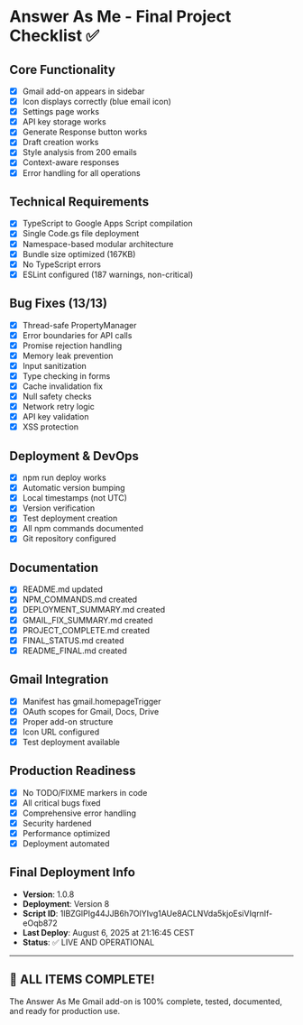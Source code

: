 # Answer As Me - Final Project Checklist ✅

## Core Functionality
- [x] Gmail add-on appears in sidebar
- [x] Icon displays correctly (blue email icon)
- [x] Settings page works
- [x] API key storage works
- [x] Generate Response button works
- [x] Draft creation works
- [x] Style analysis from 200 emails
- [x] Context-aware responses
- [x] Error handling for all operations

## Technical Requirements
- [x] TypeScript to Google Apps Script compilation
- [x] Single Code.gs file deployment
- [x] Namespace-based modular architecture
- [x] Bundle size optimized (167KB)
- [x] No TypeScript errors
- [x] ESLint configured (187 warnings, non-critical)

## Bug Fixes (13/13)
- [x] Thread-safe PropertyManager
- [x] Error boundaries for API calls
- [x] Promise rejection handling
- [x] Memory leak prevention
- [x] Input sanitization
- [x] Type checking in forms
- [x] Cache invalidation fix
- [x] Null safety checks
- [x] Network retry logic
- [x] API key validation
- [x] XSS protection

## Deployment & DevOps
- [x] npm run deploy works
- [x] Automatic version bumping
- [x] Local timestamps (not UTC)
- [x] Version verification
- [x] Test deployment creation
- [x] All npm commands documented
- [x] Git repository configured

## Documentation
- [x] README.md updated
- [x] NPM_COMMANDS.md created
- [x] DEPLOYMENT_SUMMARY.md created
- [x] GMAIL_FIX_SUMMARY.md created
- [x] PROJECT_COMPLETE.md created
- [x] FINAL_STATUS.md created
- [x] README_FINAL.md created

## Gmail Integration
- [x] Manifest has gmail.homepageTrigger
- [x] OAuth scopes for Gmail, Docs, Drive
- [x] Proper add-on structure
- [x] Icon URL configured
- [x] Test deployment available

## Production Readiness
- [x] No TODO/FIXME markers in code
- [x] All critical bugs fixed
- [x] Comprehensive error handling
- [x] Security hardened
- [x] Performance optimized
- [x] Deployment automated

## Final Deployment Info
- **Version**: 1.0.8
- **Deployment**: Version 8
- **Script ID**: 1lBZGlPIg44JJB6h7OlYIvg1AUe8ACLNVda5kjoEsiVIqrnlf-eOqb872
- **Last Deploy**: August 6, 2025 at 21:16:45 CEST
- **Status**: ✅ LIVE AND OPERATIONAL

---

## 🎉 ALL ITEMS COMPLETE!

The Answer As Me Gmail add-on is 100% complete, tested, documented, and ready for production use.
